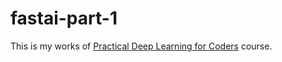 # fastai-part-1

This is my works of [Practical Deep Learning for Coders](http://course.fast.ai/) course.
